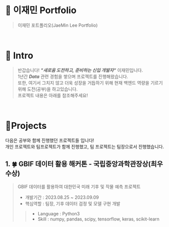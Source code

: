 # 📜 이재민 Portfolio

> 이재민 포트폴리오(JaeMin Lee Portfolio)

<br />

# 👋 Intro

> 반갑습니다! ***"새로움 도전하고, 준비하는 신입 개발자"*** 이재민입니다.
> <br />
> 1년간 ***Data*** 관련 경험을 쌓으며 프로젝트를 진행해왔습니다.
> <br />
> 또한, 여기서 그치지 않고 더욱 성장을 거듭하기 위해 현재 백엔드 역량을 기르기 위해 도전(공부)을 하고있습니다.
> <br />
> 프로젝트 내용은 아래를 참조해주세요!

<br />

# 📝Projects
다음은 공부와 함께 진행했던 프로젝트들 입니다!
<br />
개인 프로젝트와 팀프로젝트가 함께 진행했고, 팀 프로젝트는 팀장으로서 진행했습니다.


## 1. 🍀 GBIF 데이터 활용 해커톤 - 국립중앙과학관장상(최우수상)
> GBIF 데이터를 활용하여 대한민국 미래 기후 및 작물 예측 프로젝트
> - 개발기간 : 2023.08.25 ~ 2023.09.09
> - 핵심역할 : 팀장, 기후 데이터 검정 및 모델 구현 개발
>> - Language : Python3
>> - Skill : numpy, pandas, scipy, tensorflow, keras, scikit-learn

<br />
